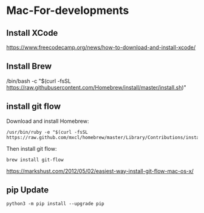 # Mac-For-developments

## Install XCode

https://www.freecodecamp.org/news/how-to-download-and-install-xcode/


## Install Brew

/bin/bash -c "$(curl -fsSL https://raw.githubusercontent.com/Homebrew/install/master/install.sh)"

## install git flow 


Download and install Homebrew:


```
/usr/bin/ruby -e "$(curl -fsSL https://raw.github.com/mxcl/homebrew/master/Library/Contributions/install_homebrew.rb)"
```


Then install git flow:

```
brew install git-flow
```


https://markshust.com/2012/05/02/easiest-way-install-git-flow-mac-os-x/



## pip Update

```
python3 -m pip install --upgrade pip
```
